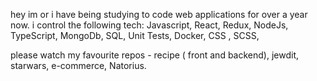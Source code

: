 hey im or
i have being studying to code web applications for over a year now.
i control the following tech:
Javascript,
React,
Redux,
NodeJs,
TypeScript,
MongoDb,
SQL,
Unit Tests,
Docker,
CSS ,
SCSS,

please watch my favourite repos - 
recipe ( front and backend),
jewdit,
starwars,
e-commerce,
Natorius.
